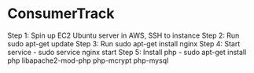 # ConsumerTrack

Step 1: Spin up EC2 Ubuntu server in AWS, SSH to instance
Step 2: Run sudo apt-get update
Step 3: Run sudo apt-get install nginx
Step 4: Start service - sudo service nginx start
Step 5: Install php - sudo apt-get install php libapache2-mod-php php-mcrypt php-mysql

